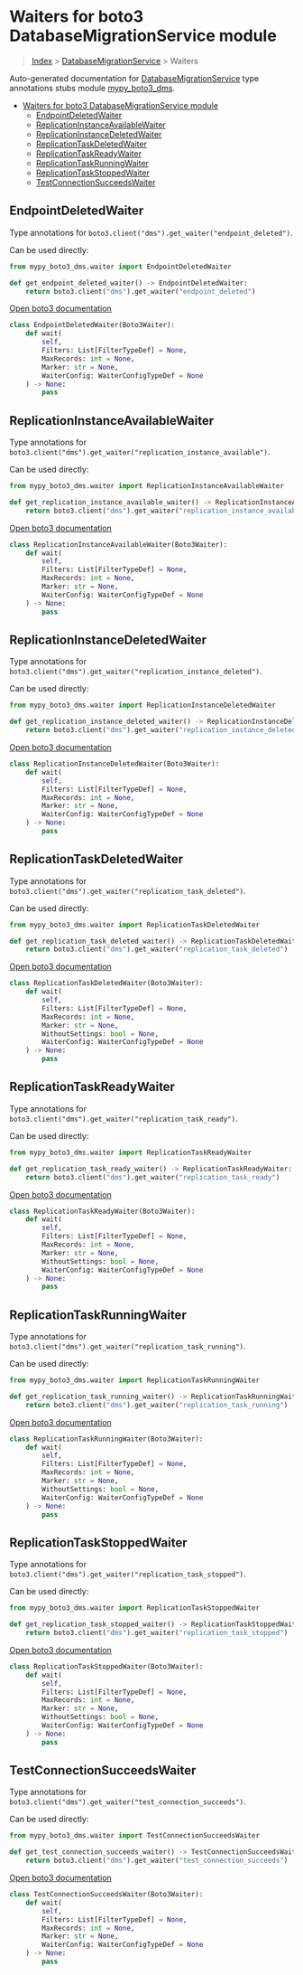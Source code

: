# Waiters for boto3 DatabaseMigrationService module

> [Index](../README.md) > [DatabaseMigrationService](./README.md) > Waiters

Auto-generated documentation for [DatabaseMigrationService](https://boto3.amazonaws.com/v1/documentation/api/latest/reference/services/dms.html#DatabaseMigrationService)
type annotations stubs module [mypy_boto3_dms](https://pypi.org/project/mypy-boto3-dms/).

- [Waiters for boto3 DatabaseMigrationService module](#waiters-for-boto3-databasemigrationservice-module)
  - [EndpointDeletedWaiter](#endpointdeletedwaiter)
  - [ReplicationInstanceAvailableWaiter](#replicationinstanceavailablewaiter)
  - [ReplicationInstanceDeletedWaiter](#replicationinstancedeletedwaiter)
  - [ReplicationTaskDeletedWaiter](#replicationtaskdeletedwaiter)
  - [ReplicationTaskReadyWaiter](#replicationtaskreadywaiter)
  - [ReplicationTaskRunningWaiter](#replicationtaskrunningwaiter)
  - [ReplicationTaskStoppedWaiter](#replicationtaskstoppedwaiter)
  - [TestConnectionSucceedsWaiter](#testconnectionsucceedswaiter)

## EndpointDeletedWaiter

Type annotations for `boto3.client("dms").get_waiter("endpoint_deleted")`.

Can be used directly:

```python
from mypy_boto3_dms.waiter import EndpointDeletedWaiter

def get_endpoint_deleted_waiter() -> EndpointDeletedWaiter:
    return boto3.client("dms").get_waiter("endpoint_deleted")
```

[Open boto3 documentation](https://boto3.amazonaws.com/v1/documentation/api/latest/reference/services/dms.html#DatabaseMigrationService.Waiter.endpoint_deleted)

```python
class EndpointDeletedWaiter(Boto3Waiter):
    def wait(
        self,
        Filters: List[FilterTypeDef] = None,
        MaxRecords: int = None,
        Marker: str = None,
        WaiterConfig: WaiterConfigTypeDef = None
    ) -> None:
        pass
```
## ReplicationInstanceAvailableWaiter

Type annotations for `boto3.client("dms").get_waiter("replication_instance_available")`.

Can be used directly:

```python
from mypy_boto3_dms.waiter import ReplicationInstanceAvailableWaiter

def get_replication_instance_available_waiter() -> ReplicationInstanceAvailableWaiter:
    return boto3.client("dms").get_waiter("replication_instance_available")
```

[Open boto3 documentation](https://boto3.amazonaws.com/v1/documentation/api/latest/reference/services/dms.html#DatabaseMigrationService.Waiter.replication_instance_available)

```python
class ReplicationInstanceAvailableWaiter(Boto3Waiter):
    def wait(
        self,
        Filters: List[FilterTypeDef] = None,
        MaxRecords: int = None,
        Marker: str = None,
        WaiterConfig: WaiterConfigTypeDef = None
    ) -> None:
        pass
```
## ReplicationInstanceDeletedWaiter

Type annotations for `boto3.client("dms").get_waiter("replication_instance_deleted")`.

Can be used directly:

```python
from mypy_boto3_dms.waiter import ReplicationInstanceDeletedWaiter

def get_replication_instance_deleted_waiter() -> ReplicationInstanceDeletedWaiter:
    return boto3.client("dms").get_waiter("replication_instance_deleted")
```

[Open boto3 documentation](https://boto3.amazonaws.com/v1/documentation/api/latest/reference/services/dms.html#DatabaseMigrationService.Waiter.replication_instance_deleted)

```python
class ReplicationInstanceDeletedWaiter(Boto3Waiter):
    def wait(
        self,
        Filters: List[FilterTypeDef] = None,
        MaxRecords: int = None,
        Marker: str = None,
        WaiterConfig: WaiterConfigTypeDef = None
    ) -> None:
        pass
```
## ReplicationTaskDeletedWaiter

Type annotations for `boto3.client("dms").get_waiter("replication_task_deleted")`.

Can be used directly:

```python
from mypy_boto3_dms.waiter import ReplicationTaskDeletedWaiter

def get_replication_task_deleted_waiter() -> ReplicationTaskDeletedWaiter:
    return boto3.client("dms").get_waiter("replication_task_deleted")
```

[Open boto3 documentation](https://boto3.amazonaws.com/v1/documentation/api/latest/reference/services/dms.html#DatabaseMigrationService.Waiter.replication_task_deleted)

```python
class ReplicationTaskDeletedWaiter(Boto3Waiter):
    def wait(
        self,
        Filters: List[FilterTypeDef] = None,
        MaxRecords: int = None,
        Marker: str = None,
        WithoutSettings: bool = None,
        WaiterConfig: WaiterConfigTypeDef = None
    ) -> None:
        pass
```
## ReplicationTaskReadyWaiter

Type annotations for `boto3.client("dms").get_waiter("replication_task_ready")`.

Can be used directly:

```python
from mypy_boto3_dms.waiter import ReplicationTaskReadyWaiter

def get_replication_task_ready_waiter() -> ReplicationTaskReadyWaiter:
    return boto3.client("dms").get_waiter("replication_task_ready")
```

[Open boto3 documentation](https://boto3.amazonaws.com/v1/documentation/api/latest/reference/services/dms.html#DatabaseMigrationService.Waiter.replication_task_ready)

```python
class ReplicationTaskReadyWaiter(Boto3Waiter):
    def wait(
        self,
        Filters: List[FilterTypeDef] = None,
        MaxRecords: int = None,
        Marker: str = None,
        WithoutSettings: bool = None,
        WaiterConfig: WaiterConfigTypeDef = None
    ) -> None:
        pass
```
## ReplicationTaskRunningWaiter

Type annotations for `boto3.client("dms").get_waiter("replication_task_running")`.

Can be used directly:

```python
from mypy_boto3_dms.waiter import ReplicationTaskRunningWaiter

def get_replication_task_running_waiter() -> ReplicationTaskRunningWaiter:
    return boto3.client("dms").get_waiter("replication_task_running")
```

[Open boto3 documentation](https://boto3.amazonaws.com/v1/documentation/api/latest/reference/services/dms.html#DatabaseMigrationService.Waiter.replication_task_running)

```python
class ReplicationTaskRunningWaiter(Boto3Waiter):
    def wait(
        self,
        Filters: List[FilterTypeDef] = None,
        MaxRecords: int = None,
        Marker: str = None,
        WithoutSettings: bool = None,
        WaiterConfig: WaiterConfigTypeDef = None
    ) -> None:
        pass
```
## ReplicationTaskStoppedWaiter

Type annotations for `boto3.client("dms").get_waiter("replication_task_stopped")`.

Can be used directly:

```python
from mypy_boto3_dms.waiter import ReplicationTaskStoppedWaiter

def get_replication_task_stopped_waiter() -> ReplicationTaskStoppedWaiter:
    return boto3.client("dms").get_waiter("replication_task_stopped")
```

[Open boto3 documentation](https://boto3.amazonaws.com/v1/documentation/api/latest/reference/services/dms.html#DatabaseMigrationService.Waiter.replication_task_stopped)

```python
class ReplicationTaskStoppedWaiter(Boto3Waiter):
    def wait(
        self,
        Filters: List[FilterTypeDef] = None,
        MaxRecords: int = None,
        Marker: str = None,
        WithoutSettings: bool = None,
        WaiterConfig: WaiterConfigTypeDef = None
    ) -> None:
        pass
```
## TestConnectionSucceedsWaiter

Type annotations for `boto3.client("dms").get_waiter("test_connection_succeeds")`.

Can be used directly:

```python
from mypy_boto3_dms.waiter import TestConnectionSucceedsWaiter

def get_test_connection_succeeds_waiter() -> TestConnectionSucceedsWaiter:
    return boto3.client("dms").get_waiter("test_connection_succeeds")
```

[Open boto3 documentation](https://boto3.amazonaws.com/v1/documentation/api/latest/reference/services/dms.html#DatabaseMigrationService.Waiter.test_connection_succeeds)

```python
class TestConnectionSucceedsWaiter(Boto3Waiter):
    def wait(
        self,
        Filters: List[FilterTypeDef] = None,
        MaxRecords: int = None,
        Marker: str = None,
        WaiterConfig: WaiterConfigTypeDef = None
    ) -> None:
        pass
```